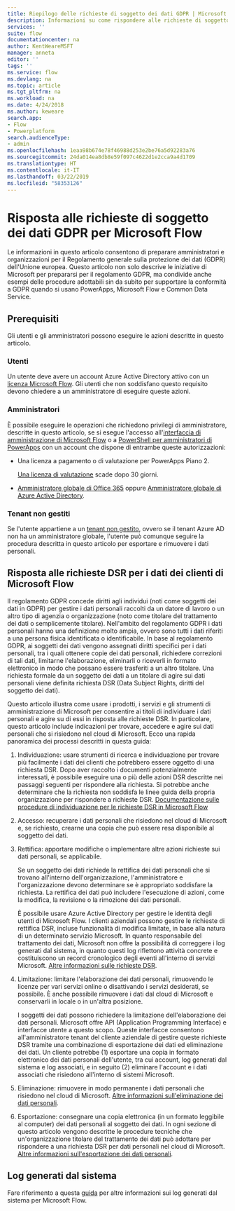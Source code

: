 ```yaml
---
title: Riepilogo delle richieste di soggetto dei dati GDPR | Microsoft Docs
description: Informazioni su come rispondere alle richieste di soggetto dei dati GPDR per Microsoft Flow.
services: ''
suite: flow
documentationcenter: na
author: KentWeareMSFT
manager: anneta
editor: ''
tags: ''
ms.service: flow
ms.devlang: na
ms.topic: article
ms.tgt_pltfrm: na
ms.workload: na
ms.date: 4/24/2018
ms.author: keweare
search.app:
- Flow
- Powerplatform
search.audienceType:
- admin
ms.openlocfilehash: 1eaa98b674e78f46988d253e2be76a5d92283a76
ms.sourcegitcommit: 24da014ea8db8e59f097c4622d1e2cca9a4d1709
ms.translationtype: HT
ms.contentlocale: it-IT
ms.lasthandoff: 03/22/2019
ms.locfileid: "58353126"
---
```

# <a name="responding-to-gdpr-data-subject-requests-for-microsoft-flow"></a>Risposta alle richieste di soggetto dei dati GDPR per Microsoft Flow

Le informazioni in questo articolo consentono di preparare amministratori e organizzazioni per il Regolamento generale sulla protezione dei dati (GDPR) dell'Unione europea. Questo articolo non solo descrive le iniziative di Microsoft per prepararsi per il regolamento GDPR, ma condivide anche esempi delle procedure adottabili sin da subito per supportare la conformità a GDPR quando si usano PowerApps, Microsoft Flow e Common Data Service.

## <a name="prerequisites"></a>Prerequisiti

Gli utenti e gli amministratori possono eseguire le azioni descritte in questo articolo.

### <a name="users"></a>Utenti

Un utente deve avere un account Azure Active Directory attivo con un [licenza Microsoft Flow](https://preview.flow.microsoft.com/pricing/). Gli utenti che non soddisfano questo requisito devono chiedere a un amministratore di eseguire queste azioni.

### <a name="administrators"></a>Amministratori

È possibile eseguire le operazioni che richiedono privilegi di amministratore, descritte in questo articolo, se si esegue l'accesso all'[interfaccia di amministrazione di Microsoft Flow](https://admin.flow.microsoft.com/) o a [PowerShell per amministratori di PowerApps](https://go.microsoft.com/fwlink/?linkid=871804) con un account che dispone di entrambe queste autorizzazioni:

- Una licenza a pagamento o di valutazione per PowerApps Piano 2.

    [Una licenza di valutazione](http://web.powerapps.com/trial) scade dopo 30 giorni.

- [Amministratore globale di Office 365](https://support.office.com/article/assign-admin-roles-in-office-365-for-business-eac4d046-1afd-4f1a-85fc-8219c79e1504) oppure [Amministratore globale di Azure Active Directory](https://docs.microsoft.com/azure/active-directory/active-directory-assign-admin-roles-azure-portal).

### <a name="unmanaged-tenants"></a>Tenant non gestiti
Se l'utente appartiene a un [tenant non gestito](https://docs.microsoft.com/azure/active-directory/domains-admin-takeover), ovvero se il tenant Azure AD non ha un amministratore globale, l'utente può comunque seguire la procedura descritta in questo articolo per esportare e rimuovere i dati personali. 

## <a name="responding-to-dsrs-for-microsoft-flow-customer-data"></a>Risposta alle richieste DSR per i dati dei clienti di Microsoft Flow

Il regolamento GDPR concede diritti agli individui (noti come soggetti dei dati in GDPR) per gestire i dati personali raccolti da un datore di lavoro o un altro tipo di agenzia o organizzazione (noto come titolare del trattamento dei dati o semplicemente titolare). Nell'ambito del regolamento GDPR i dati personali hanno una definizione molto ampia, ovvero sono tutti i dati riferiti a una persona fisica identificata o identificabile. In base al regolamento GDPR, ai soggetti dei dati vengono assegnati diritti specifici per i dati personali, tra i quali ottenere copie dei dati personali, richiedere correzioni di tali dati, limitarne l'elaborazione, eliminarli o riceverli in formato elettronico in modo che possano essere trasferiti a un altro titolare. Una richiesta formale da un soggetto dei dati a un titolare di agire sui dati personali viene definita richiesta DSR (Data Subject Rights, diritti del soggetto dei dati).

Questo articolo illustra come usare i prodotti, i servizi e gli strumenti di amministrazione di Microsoft per consentire ai titoli di individuare i dati personali e agire su di essi in risposta alle richieste DSR. In particolare, questo articolo include indicazioni per trovare, accedere e agire sui dati personali che si risiedono nel cloud di Microsoft. Ecco una rapida panoramica dei processi descritti in questa guida:

1. Individuazione: usare strumenti di ricerca e individuazione per trovare più facilmente i dati dei clienti che potrebbero essere oggetto di una richiesta DSR. Dopo aver raccolto i documenti potenzialmente interessati, è possibile eseguire una o più delle azioni DSR descritte nei passaggi seguenti per rispondere alla richiesta. Si potrebbe anche determinare che la richiesta non soddisfa le linee guida della propria organizzazione per rispondere a richieste DSR. [Documentazione sulle procedure di individuazione per le richieste DSR in Microsoft Flow](gdpr-dsr-discovery.md)

1. Accesso: recuperare i dati personali che risiedono nel cloud di Microsoft e, se richiesto, crearne una copia che può essere resa disponibile al soggetto dei dati.

1. Rettifica: apportare modifiche o implementare altre azioni richieste sui dati personali, se applicabile.

    Se un soggetto dei dati richiede la rettifica dei dati personali che si trovano all'interno dell'organizzazione, l'amministratore e l'organizzazione devono determinare se è appropriato soddisfare la richiesta.  La rettifica dei dati può includere l'esecuzione di azioni, come la modifica, la revisione o la rimozione dei dati personali.

    È possibile usare Azure Active Directory per gestire le identità degli utenti di Microsoft Flow. I clienti aziendali possono gestire le richieste di rettifica DSR, incluse funzionalità di modifica limitate, in base alla natura di un determinato servizio Microsoft.  In quanto responsabile del trattamento dei dati, Microsoft non offre la possibilità di correggere i log generati dal sistema, in quanto questi log riflettono attività concrete e costituiscono un record cronologico degli eventi all'interno di servizi Microsoft.  [Altre informazioni sulle richieste DSR](https://docs.microsoft.com/microsoft-365/compliance/gdpr-dsr-azure).

1. Limitazione: limitare l'elaborazione dei dati personali, rimuovendo le licenze per vari servizi online o disattivando i servizi desiderati, se possibile. È anche possibile rimuovere i dati dal cloud di Microsoft e conservarli in locale o in un'altra posizione.

    I soggetti dei dati possono richiedere la limitazione dell'elaborazione dei dati personali.  Microsoft offre API (Application Programming Interface) e interfacce utente a questo scopo.  Queste interfacce consentono all'amministratore tenant del cliente aziendale di gestire queste richieste DSR tramite una combinazione di esportazione dei dati ed eliminazione dei dati. Un cliente potrebbe (1) esportare una copia in formato elettronico dei dati personali dell'utente, tra cui account, log generati dal sistema e log associati, e in seguito (2) eliminare l'account e i dati associati che risiedono all'interno di sistemi Microsoft.

1. Eliminazione: rimuovere in modo permanente i dati personali che risiedono nel cloud di Microsoft. [Altre informazioni sull'eliminazione dei dati personali](gdpr-dsr-delete.md).

1. Esportazione: consegnare una copia elettronica (in un formato leggibile al computer) dei dati personali al soggetto dei dati. In ogni sezione di questo articolo vengono descritte le procedure tecniche che un'organizzazione titolare del trattamento dei dati può adottare per rispondere a una richiesta DSR per dati personali nel cloud di Microsoft. [Altre informazioni sull'esportazione dei dati personali](gdpr-dsr-export.md).

## <a name="system-generated-logs"></a>Log generati dal sistema

Fare riferimento a questa [guida](https://docs.microsoft.com/powerapps/administrator/powerapps-gdpr-dsr-guide-systemlogs) per altre informazioni sui log generati dal sistema per Microsoft Flow.
